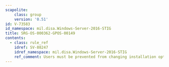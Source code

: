 ```yaml
---
scapolite:
    class: group
    version: '0.51'
id: V-73583
id_namespace: mil.disa.Windows-Server-2016-STIG
title: SRG-OS-000362-GPOS-00149
contents:
  - class: rule_ref
    idref: SV-88247
    idref_namespace: mil.disa.Windows-Server-2016-STIG
    ref_comment: Users must be prevented from changing installation options.
---
```



